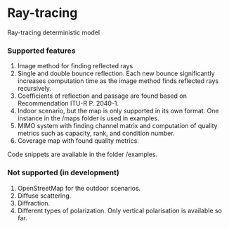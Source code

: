 # Ray-tracing
Ray-tracing deterministic model


### Supported features
1. Image method for finding reflected rays
2. Single and double bounce reflection. Each new bounce significantly increases computation time as the image method finds reflected rays recursively.
3. Coefficients of reflection and passage are found based on Recommendation ITU-R P. 2040-1.
4. Indoor scenario, but the map is only supported in its own format. One instance in the /maps folder is used in examples.
5. MIMO system with finding channel matrix and computation of quality metrics such as capacity, rank, and condition number.
6. Coverage map with found quality metrics.

Code snippets are available in the folder /examples.


### Not supported (in development)
1. OpenStreetMap for the outdoor scenarios.
2. Diffuse scattering.
3. Diffraction.
4. Different types of polarization. Only vertical polarisation is available so far.
